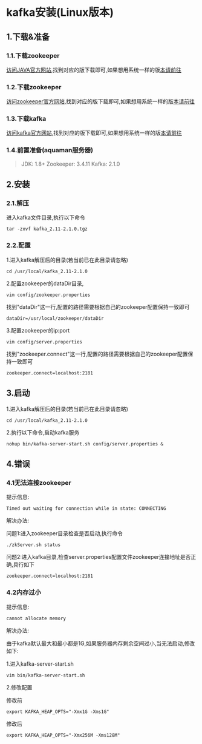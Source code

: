 # kafka安装(Linux版本)

## 1.下载&准备

### 1.1.下载zookeeper

[访问JAVA官方网站](),找到对应的版下载即可,如果想用系统一样的版[本请前往]()

### 1.2.下载zookeeper

[访问zookeeper官方网站](https://zookeeper.apache.org/releases.html),找到对应的版下载即可,如果想用系统一样的版[本请前往](https://github.com/kukukakiki/aquaman/tree/master/aquaman-doc/3.software/zookeeper)

### 1.3.下载kafka

[访问kafka官方网站](http://kafka.apache.org/downloads),找到对应的版下载即可,如果想用系统一样的版[本请前往](https://github.com/kukukakiki/aquaman/tree/master/aquaman-doc/3.software/kafka)

### 1.4.前置准备(aquaman服务器)

> JDK: 1.8+
> Zookeeper: 3.4.11
> Kafka: 2.1.0

## 2.安装

### 2.1.解压

进入kafka文件目录,执行以下命令

```
tar -zxvf kafka_2.11-2.1.0.tgz
```

### 2.2.配置

1.进入kafka解压后的目录(若当前已在此目录请忽略)

```
cd /usr/local/kafka_2.11-2.1.0
```

2.配置zookeeper的dataDir目录,

```
vim config/zookeeper.properties
```

找到"dataDir"这一行,配置的路径需要根据自己的zookeeper配置保持一致即可
```
dataDir=/usr/local/zookeeper/dataDir
```

3.配置zookeeper的ip:port

```
vim config/server.properties
```

找到"zookeeper.connect"这一行,配置的路径需要根据自己的zookeeper配置保持一致即可

```
zookeeper.connect=localhost:2181
```


## 3.启动

1.进入kafka解压后的目录(若当前已在此目录请忽略)

```
cd /usr/local/kafka_2.11-2.1.0
```

2.执行以下命令,启动kafka服务

```
nohup bin/kafka-server-start.sh config/server.properties &
```

## 4.错误

### 4.1无法连接zookeeper

提示信息:

```
Timed out waiting for connection while in state: CONNECTING
```

解决办法:

问题1:进入zookeeper目录检查是否启动,执行命令

```
./zkServer.sh status
```

问题2:进入kafka目录,检查server.properties配置文件zookeeper连接地址是否正确,具行如下
```
zookeeper.connect=localhost:2181
```

### 4.2内存过小

提示信息:

```
cannot allocate memory
```

解决办法:

由于kafka默认最大和最小都是1G,如果服务器内存剩余空间过小,当无法启动,修改如下:

1.进入kafka-server-start.sh

```
vim bin/kafka-server-start.sh
```

2.修改配置

修改前

```
export KAFKA_HEAP_OPTS="-Xmx1G -Xms1G"
```

修改后

```
export KAFKA_HEAP_OPTS="-Xmx256M -Xms128M"
```